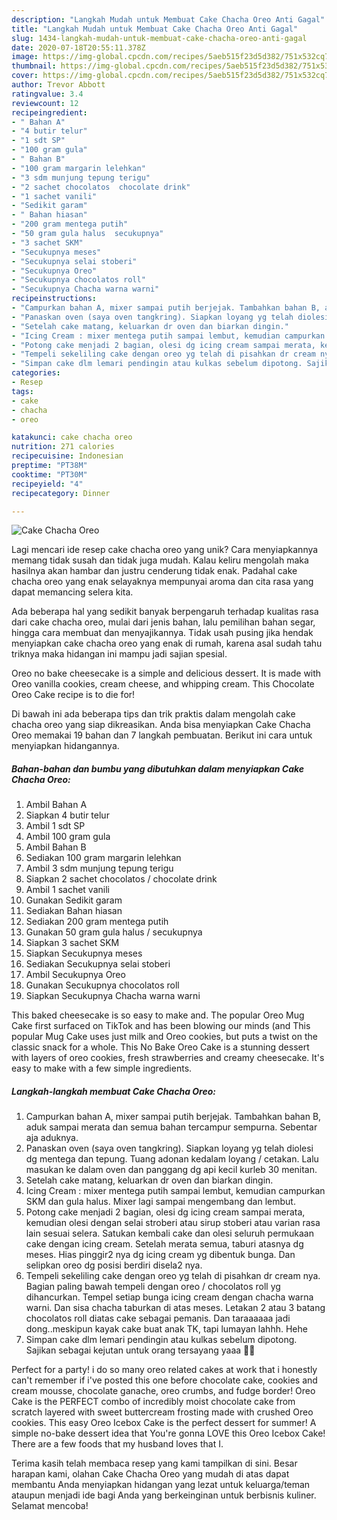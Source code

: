 ```yaml
---
description: "Langkah Mudah untuk Membuat Cake Chacha Oreo Anti Gagal"
title: "Langkah Mudah untuk Membuat Cake Chacha Oreo Anti Gagal"
slug: 1434-langkah-mudah-untuk-membuat-cake-chacha-oreo-anti-gagal
date: 2020-07-18T20:55:11.378Z
image: https://img-global.cpcdn.com/recipes/5aeb515f23d5d382/751x532cq70/cake-chacha-oreo-foto-resep-utama.jpg
thumbnail: https://img-global.cpcdn.com/recipes/5aeb515f23d5d382/751x532cq70/cake-chacha-oreo-foto-resep-utama.jpg
cover: https://img-global.cpcdn.com/recipes/5aeb515f23d5d382/751x532cq70/cake-chacha-oreo-foto-resep-utama.jpg
author: Trevor Abbott
ratingvalue: 3.4
reviewcount: 12
recipeingredient:
- " Bahan A"
- "4 butir telur"
- "1 sdt SP"
- "100 gram gula"
- " Bahan B"
- "100 gram margarin lelehkan"
- "3 sdm munjung tepung terigu"
- "2 sachet chocolatos  chocolate drink"
- "1 sachet vanili"
- "Sedikit garam"
- " Bahan hiasan"
- "200 gram mentega putih"
- "50 gram gula halus  secukupnya"
- "3 sachet SKM"
- "Secukupnya meses"
- "Secukupnya selai stoberi"
- "Secukupnya Oreo"
- "Secukupnya chocolatos roll"
- "Secukupnya Chacha warna warni"
recipeinstructions:
- "Campurkan bahan A, mixer sampai putih berjejak. Tambahkan bahan B, aduk sampai merata dan semua bahan tercampur sempurna. Sebentar aja aduknya."
- "Panaskan oven (saya oven tangkring). Siapkan loyang yg telah diolesi dg mentega dan tepung. Tuang adonan kedalam loyang / cetakan. Lalu masukan ke dalam oven dan panggang dg api kecil kurleb 30 menitan."
- "Setelah cake matang, keluarkan dr oven dan biarkan dingin."
- "Icing Cream : mixer mentega putih sampai lembut, kemudian campurkan SKM dan gula halus. Mixer lagi sampai mengembang dan lembut."
- "Potong cake menjadi 2 bagian, olesi dg icing cream sampai merata, kemudian olesi dengan selai stroberi atau sirup stoberi atau varian rasa lain sesuai selera. Satukan kembali cake dan olesi seluruh permukaan cake dengan icing cream. Setelah merata semua, taburi atasnya dg meses. Hias pinggir2 nya dg icing cream yg dibentuk bunga. Dan selipkan oreo dg posisi berdiri disela2 nya."
- "Tempeli sekeliling cake dengan oreo yg telah di pisahkan dr cream nya. Bagian paling bawah tempeli dengan oreo / chocolatos roll yg dihancurkan. Tempel setiap bunga icing cream dengan chacha warna warni. Dan sisa chacha taburkan di atas meses. Letakan 2 atau 3 batang chocolatos roll diatas cake sebagai pemanis. Dan taraaaaaa jadi dong..meskipun kayak cake buat anak TK, tapi lumayan lahhh. Hehe"
- "Simpan cake dlm lemari pendingin atau kulkas sebelum dipotong. Sajikan sebagai kejutan untuk orang tersayang yaaa 🤩🤩"
categories:
- Resep
tags:
- cake
- chacha
- oreo

katakunci: cake chacha oreo 
nutrition: 271 calories
recipecuisine: Indonesian
preptime: "PT38M"
cooktime: "PT30M"
recipeyield: "4"
recipecategory: Dinner

---
```



![Cake Chacha Oreo](https://img-global.cpcdn.com/recipes/5aeb515f23d5d382/751x532cq70/cake-chacha-oreo-foto-resep-utama.jpg)

Lagi mencari ide resep cake chacha oreo yang unik? Cara menyiapkannya memang tidak susah dan tidak juga mudah. Kalau keliru mengolah maka hasilnya akan hambar dan justru cenderung tidak enak. Padahal cake chacha oreo yang enak selayaknya mempunyai aroma dan cita rasa yang dapat memancing selera kita.

Ada beberapa hal yang sedikit banyak berpengaruh terhadap kualitas rasa dari cake chacha oreo, mulai dari jenis bahan, lalu pemilihan bahan segar, hingga cara membuat dan menyajikannya. Tidak usah pusing jika hendak menyiapkan cake chacha oreo yang enak di rumah, karena asal sudah tahu triknya maka hidangan ini mampu jadi sajian spesial.

Oreo no bake cheesecake is a simple and delicious dessert. It is made with Oreo vanilla cookies, cream cheese, and whipping cream. This Chocolate Oreo Cake recipe is to die for!


Di bawah ini ada beberapa tips dan trik praktis dalam mengolah cake chacha oreo yang siap dikreasikan. Anda bisa menyiapkan Cake Chacha Oreo memakai 19 bahan dan 7 langkah pembuatan. Berikut ini cara untuk menyiapkan hidangannya.

<!--inarticleads1-->

##### Bahan-bahan dan bumbu yang dibutuhkan dalam menyiapkan Cake Chacha Oreo:

1. Ambil  Bahan A
1. Siapkan 4 butir telur
1. Ambil 1 sdt SP
1. Ambil 100 gram gula
1. Ambil  Bahan B
1. Sediakan 100 gram margarin lelehkan
1. Ambil 3 sdm munjung tepung terigu
1. Siapkan 2 sachet chocolatos / chocolate drink
1. Ambil 1 sachet vanili
1. Gunakan Sedikit garam
1. Sediakan  Bahan hiasan
1. Sediakan 200 gram mentega putih
1. Gunakan 50 gram gula halus / secukupnya
1. Siapkan 3 sachet SKM
1. Siapkan Secukupnya meses
1. Sediakan Secukupnya selai stoberi
1. Ambil Secukupnya Oreo
1. Gunakan Secukupnya chocolatos roll
1. Siapkan Secukupnya Chacha warna warni


This baked cheesecake is so easy to make and. The popular Oreo Mug Cake first surfaced on TikTok and has been blowing our minds (and This popular Mug Cake uses just milk and Oreo cookies, but puts a twist on the classic snack for a whole. This No Bake Oreo Cake is a stunning dessert with layers of oreo cookies, fresh strawberries and creamy cheesecake. It&#39;s easy to make with a few simple ingredients. 

<!--inarticleads2-->

##### Langkah-langkah membuat Cake Chacha Oreo:

1. Campurkan bahan A, mixer sampai putih berjejak. Tambahkan bahan B, aduk sampai merata dan semua bahan tercampur sempurna. Sebentar aja aduknya.
1. Panaskan oven (saya oven tangkring). Siapkan loyang yg telah diolesi dg mentega dan tepung. Tuang adonan kedalam loyang / cetakan. Lalu masukan ke dalam oven dan panggang dg api kecil kurleb 30 menitan.
1. Setelah cake matang, keluarkan dr oven dan biarkan dingin.
1. Icing Cream : mixer mentega putih sampai lembut, kemudian campurkan SKM dan gula halus. Mixer lagi sampai mengembang dan lembut.
1. Potong cake menjadi 2 bagian, olesi dg icing cream sampai merata, kemudian olesi dengan selai stroberi atau sirup stoberi atau varian rasa lain sesuai selera. Satukan kembali cake dan olesi seluruh permukaan cake dengan icing cream. Setelah merata semua, taburi atasnya dg meses. Hias pinggir2 nya dg icing cream yg dibentuk bunga. Dan selipkan oreo dg posisi berdiri disela2 nya.
1. Tempeli sekeliling cake dengan oreo yg telah di pisahkan dr cream nya. Bagian paling bawah tempeli dengan oreo / chocolatos roll yg dihancurkan. Tempel setiap bunga icing cream dengan chacha warna warni. Dan sisa chacha taburkan di atas meses. Letakan 2 atau 3 batang chocolatos roll diatas cake sebagai pemanis. Dan taraaaaaa jadi dong..meskipun kayak cake buat anak TK, tapi lumayan lahhh. Hehe
1. Simpan cake dlm lemari pendingin atau kulkas sebelum dipotong. Sajikan sebagai kejutan untuk orang tersayang yaaa 🤩🤩


Perfect for a party! i do so many oreo related cakes at work that i honestly can&#39;t remember if i&#39;ve posted this one before chocolate cake, cookies and cream mousse, chocolate ganache, oreo crumbs, and fudge border! Oreo Cake is the PERFECT combo of incredibly moist chocolate cake from scratch layered with sweet buttercream frosting made with crushed Oreo cookies. This easy Oreo Icebox Cake is the perfect dessert for summer! A simple no-bake dessert idea that You&#39;re gonna LOVE this Oreo Icebox Cake! There are a few foods that my husband loves that I. 

Terima kasih telah membaca resep yang kami tampilkan di sini. Besar harapan kami, olahan Cake Chacha Oreo yang mudah di atas dapat membantu Anda menyiapkan hidangan yang lezat untuk keluarga/teman ataupun menjadi ide bagi Anda yang berkeinginan untuk berbisnis kuliner. Selamat mencoba!
